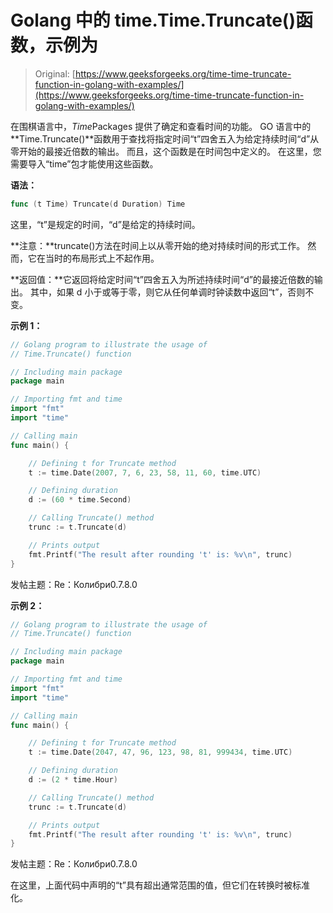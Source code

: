 # Golang 中的 time.Time.Truncate()函数，示例为

> Original: [https://www.geeksforgeeks.org/time-time-truncate-function-in-golang-with-examples/](https://www.geeksforgeeks.org/time-time-truncate-function-in-golang-with-examples/)

在围棋语言中，*Time*Packages 提供了确定和查看时间的功能。 GO 语言中的**Time.Truncate()**函数用于查找将指定时间“t”四舍五入为给定持续时间“d”从零开始的最接近倍数的输出。 而且，这个函数是在时间包中定义的。 在这里，您需要导入“time”包才能使用这些函数。

**语法：**

```go
func (t Time) Truncate(d Duration) Time

```

这里，“t”是规定的时间，“d”是给定的持续时间。

**注意：**truncate()方法在时间上以从零开始的绝对持续时间的形式工作。 然而，它在当时的布局形式上不起作用。

**返回值：**它返回将给定时间“t”四舍五入为所述持续时间“d”的最接近倍数的输出。 其中，如果 d 小于或等于零，则它从任何单调时钟读数中返回“t”，否则不变。

**示例 1：**

```go
// Golang program to illustrate the usage of
// Time.Truncate() function

// Including main package
package main

// Importing fmt and time
import "fmt"
import "time"

// Calling main
func main() {

    // Defining t for Truncate method
    t := time.Date(2007, 7, 6, 23, 58, 11, 60, time.UTC)

    // Defining duration
    d := (60 * time.Second)

    // Calling Truncate() method
    trunc := t.Truncate(d)

    // Prints output
    fmt.Printf("The result after rounding 't' is: %v\n", trunc)
}
```

发帖主题：Re：Колибри0.7.8.0

**示例 2：**

```go
// Golang program to illustrate the usage of
// Time.Truncate() function

// Including main package
package main

// Importing fmt and time
import "fmt"
import "time"

// Calling main
func main() {

    // Defining t for Truncate method
    t := time.Date(2047, 47, 96, 123, 98, 81, 999434, time.UTC)

    // Defining duration
    d := (2 * time.Hour)

    // Calling Truncate() method
    trunc := t.Truncate(d)

    // Prints output
    fmt.Printf("The result after rounding 't' is: %v\n", trunc)
}
```

发帖主题：Re：Колибри0.7.8.0

在这里，上面代码中声明的“t”具有超出通常范围的值，但它们在转换时被标准化。